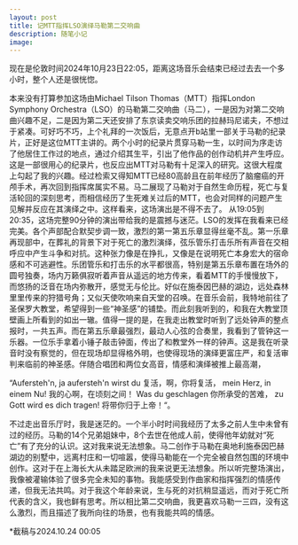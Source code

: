 ```yaml
---
layout: post
title: 记MTT指挥LSO演绎马勒第二交响曲
description: 随笔小记
image: 
---
```


现在是伦敦时间2024年10月23日22:05，距离这场音乐会结束已经过去去一个多小时，整个人还是很恍惚。

本来没有打算参加这场由Michael Tilson Thomas（MTT）指挥London Symphony Orchestra（LSO）的马勒第二交响曲（马二），一是因为对第二交响曲兴趣不足，二是因为第二天还安排了东京读卖交响乐团的拉赫玛尼诺夫，不想过于紧凑。可好巧不巧，上个礼拜的一次饭后，无意点开b站里一部关于马勒的纪录片，正好是这位MTT主讲的。两个小时的纪录片贯穿马勒一生，以时间为序走访了他居住工作过的地点，通过介绍其生平，引出了他作品的创作动机并产生呼应。这是一部很用心的纪录片，也反应出MTT对马勒有十足深入的研究。这很大程度上勾起了我的兴趣。经过检索又得知MTT已经80高龄且在前年经历了脑瘤癌的开颅手术，再次回到指挥席属实不易。马二展现了马勒对于自然生命历程，死亡与复活轮回的深刻思考，而相信经历了生死难关过后的MTT，也会对同样的问题产生见解并反应在其演绎之中。这样看来，这场演出是不得不去了。
从19:05到20:35，这场完整90分钟的演出带给我的是震撼与迷茫。LSO的发挥在我看来已经完美。各个声部配合默契步调一致，激烈的第一第五乐章显得丝毫不乱。第一乐章再现部中，在葬礼的背景下对于死亡的激烈演绎，弦乐管乐打击乐所有声音在交相呼应中产生斗争和对抗。这种张力像是在挣扎，又像是在说明死亡本身宏大的宿命感和不可逃避性。乐团管乐和打击乐的水平都很高，特别是第五乐章布置在场外的圆号独奏，场内万籁俱寂听着声音从遥远的地方传来，看着MTT的手慢慢放下，而悠扬的泛音在场内弥散开，感觉无与伦比。好似在施泰因巴赫的湖边，远处森林里里传来的狩猎号角；又似天使吹响来自天堂的召唤。在音乐会前，我特地前往了圣保罗大教堂，希望得到一些“神圣感”的铺垫。而此刻我听到的，和我在大教堂顶壁画上所看到的如出一辙。值得一提的是，在我走出教堂时听到了远处钟声的整点报时，一共五声。而在第五乐章最强烈，最动人心弦的合奏里，我看到了管钟这一乐器。一位乐手拿着小锤子敲击钟面，传出了和教堂外一样的钟声。这是我在听录音时没有察觉的，但在现场却显得格外明，也使得现场的演绎更富庄严，和复活审判来临前的神圣感。伴随合唱团和两位女高音，情感和演绎被推上最高潮，

“Aufersteh'n, ja aufersteh'n wirst du		复活，啊，你将复活，
mein Herz, in einem Nu!		我的心啊，在顷刻之间！
Was du geschlagen		你所承受的苦难，
zu Gott wird es dich tragen!	将带你归于上帝！“。

不过走出音乐厅时，我是迷茫的。一个半小时时间我经历了太多之前人生中未曾有过的经历。马勒的14个兄弟姐妹中，8个去世在他成人前，使得他年幼就对“死亡”有了充分的认识。这对我来说无法想象。马二创作于马勒在奥地利施泰因巴赫湖边的别墅中，远离村庄和一切喧嚣，使得马勒能在一个完全被自然包围的环境中创作。这对于在上海长大从未踏足欧洲的我来说更无法想象。所以听完整场演出，我像被灌输体验了很多完全未知的事物。我能感受到作曲家和指挥强烈的情感传递，但我无法共鸣。对于我这个年龄来说，生与死的对抗稍显遥远，而对于死亡所代表的含义，我也鲜有思考。所以相比第二交响曲，我更喜欢马勒一三四，没有这么激烈，而且描述了我所向往的场景，也有我能共鸣的情感。

*截稿与2024.10.24 00:05

